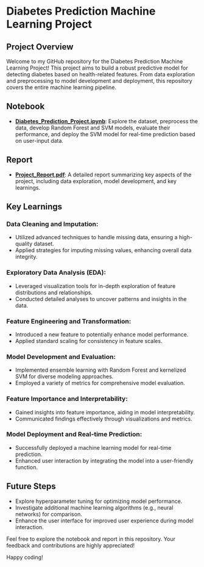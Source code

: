 # Diabetes Prediction Machine Learning Project

## Project Overview

Welcome to my GitHub repository for the Diabetes Prediction Machine Learning Project! This project aims to build a robust predictive model for detecting diabetes based on health-related features. From data exploration and preprocessing to model development and deployment, this repository covers the entire machine learning pipeline.

## Notebook

- **[Diabetes_Prediction_Project.ipynb](Diabetes%20Prediction.ipynb)**: Explore the dataset, preprocess the data, develop Random Forest and SVM models, evaluate their performance, and deploy the SVM model for real-time prediction based on user-input data.

## Report

- **[Project_Report.pdf](Machine%20Learning%20Project%20Report.pdf)**: A detailed report summarizing key aspects of the project, including data exploration, model development, and key learnings.

## Key Learnings

### Data Cleaning and Imputation:

- Utilized advanced techniques to handle missing data, ensuring a high-quality dataset.
- Applied strategies for imputing missing values, enhancing overall data integrity.

### Exploratory Data Analysis (EDA):

- Leveraged visualization tools for in-depth exploration of feature distributions and relationships.
- Conducted detailed analyses to uncover patterns and insights in the data.

### Feature Engineering and Transformation:

- Introduced a new feature to potentially enhance model performance.
- Applied standard scaling for consistency in feature scales.

### Model Development and Evaluation:

- Implemented ensemble learning with Random Forest and kernelized SVM for diverse modeling approaches.
- Employed a variety of metrics for comprehensive model evaluation.

### Feature Importance and Interpretability:

- Gained insights into feature importance, aiding in model interpretability.
- Communicated findings effectively through visualizations and metrics.

### Model Deployment and Real-time Prediction:

- Successfully deployed a machine learning model for real-time prediction.
- Enhanced user interaction by integrating the model into a user-friendly function.

## Future Steps

- Explore hyperparameter tuning for optimizing model performance.
- Investigate additional machine learning algorithms (e.g., neural networks) for comparison.
- Enhance the user interface for improved user experience during model interaction.

Feel free to explore the notebook and report in this repository. Your feedback and contributions are highly appreciated!

Happy coding!
